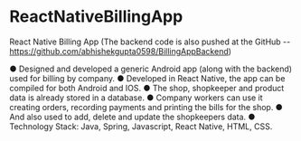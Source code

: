 # ReactNativeBillingApp

React Native Billing App (The backend code is also pushed at the GitHub -- https://github.com/abhishekgupta0598/BillingAppBackend)


● Designed and developed a generic Android app (along with the backend) used for billing by company.
● Developed in React Native, the app can be compiled for both Android and IOS.
● The shop, shopkeeper and product data is already stored in a database.
● Company workers can use it creating orders, recording payments and printing the bills for the shop.
● And also used to add, delete and update the shopkeepers data.
● Technology Stack: Java, Spring, Javascript, React Native, HTML, CSS.
